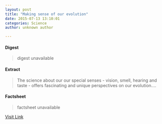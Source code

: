 ```yaml
---
layout: post
title: "Making sense of our evolution"
date: 2015-07-13 13:10:01
categories: Science
author: unknown author

---
```



#### Digest
>digest unavailable

#### Extract
>The science about our our special senses - vision, smell, hearing and taste - offers fascinating and unique perspectives on our evolution....

#### Factsheet
>factsheet unavailable

[Visit Link](http://phys.org/news/2015-07-evolution.html)


